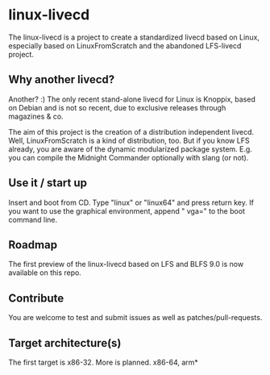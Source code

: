 # linux-livecd

The linux-livecd is a project to create a standardized livecd based on Linux,
especially based on LinuxFromScratch and the abandoned LFS-livecd project.

## Why another livecd?

Another? :) The only recent stand-alone livecd for Linux is Knoppix, based
on Debian and is not so recent, due to exclusive releases through magazines & co.

The aim of this project is the creation of a distribution independent livecd.
Well, LinuxFromScratch is a kind of distribution, too. But if you know LFS already,
you are aware of the dynamic modularized package system. E.g. you can compile the
Midnight Commander optionally with slang (or not).

## Use it / start up

Insert and boot from CD. Type "linux" or "linux64" and press return key. If
you want to use the graphical environment, append " vga=<vga-code>" to the
boot command line.

## Roadmap

The first preview of the linux-livecd based on LFS and BLFS 9.0 is now available
on this repo.

## Contribute

You are welcome to test and submit issues as well as patches/pull-requests.

## Target architecture(s)

The first target is x86-32. More is planned.
x86-64, arm*
